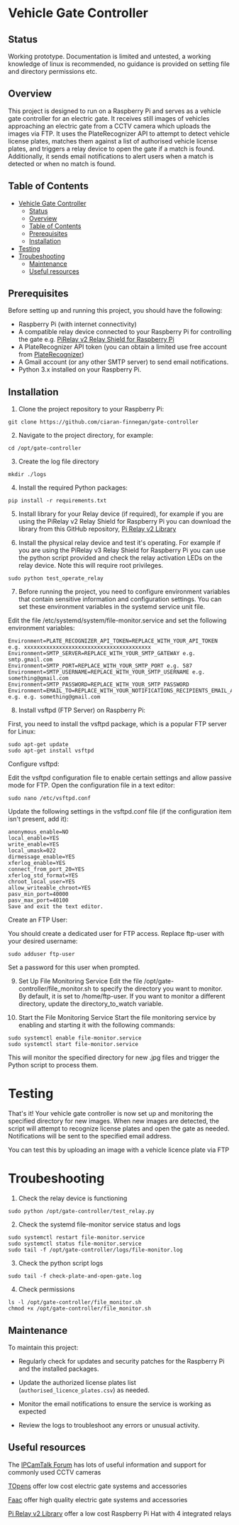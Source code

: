 # Vehicle Gate Controller

## Status
Working prototype. Documentation is limited and untested, a working knowledge of linux is recommended, no guidance is provided on setting file and directory permissions etc.

## Overview

This project is designed to run on a Raspberry Pi and serves as a vehicle gate controller for an electric gate. It receives still images of vehicles approaching an electric gate from a CCTV camera which uploads the images via FTP. It uses the PlateRecognizer API to attempt to detect vehicle license plates, matches them against a list of authorised vehicle license plates, and triggers a relay device to open the gate if a match is found. Additionally, it sends email notifications to alert users when a match is detected or when no match is found.

## Table of Contents

- [Vehicle Gate Controller](#vehicle-gate-controller)
  - [Status](#status)
  - [Overview](#overview)
  - [Table of Contents](#table-of-contents)
  - [Prerequisites](#prerequisites)
  - [Installation](#installation)
- [Testing](#testing)
- [Troubeshooting](#troubeshooting)
  - [Maintenance](#maintenance)
  - [Useful resources](#useful-resources)

## Prerequisites

Before setting up and running this project, you should have the following:

- Raspberry Pi (with internet connectivity)
- A compatible relay device connected to your Raspberry Pi for controlling the gate e.g. [PiRelay v2 Relay Shield for Raspberry Pi](https://shop.sb-components.co.uk/products/pirelay-relay-board-shield-for-raspberry-pi)
- A PlateRecognizer API token (you can obtain a limited use free account from [PlateRecognizer](https://platerecognizer.com/))
- A Gmail account (or any other SMTP server) to send email notifications.
- Python 3.x installed on your Raspberry Pi.

## Installation

1. Clone the project repository to your Raspberry Pi:

```git clone https://github.com/ciaran-finnegan/gate-controller```

2. Navigate to the project directory, for example:

```cd /opt/gate-controller```

3. Create the log file directory

```mkdir ./logs```

4. Install the required Python packages:

```pip install -r requirements.txt```

5. Install library for your Relay device (if required), for example if you are using the PiRelay v2 Relay Shield for Raspberry Pi you can download the library from this GitHub repository, [Pi Relay v2 Library](https://github.com/sbcshop/PiRelay-V2/blob/main/PiRelay.py)
   
6. Install the physical relay device and test it's operating. For example if you are using the PiRelay v3 Relay
 Shield for Raspberry Pi you can use the python script provided and check the relay activation LEDs on the relay device. Note this will require root privileges.

 ```sudo python test_operate_relay```

7. Before running the project, you need to configure environment variables that contain sensitive information and configuration settings. You can set these environment variables in the systemd service unit file.

Edit the file /etc/systemd/system/file-monitor.service and set the following environment variables:

```
Environment=PLATE_RECOGNIZER_API_TOKEN=REPLACE_WITH_YOUR_API_TOKEN e.g. xxxxxxxxxxxxxxxxxxxxxxxxxxxxxxxxxxxxxxxx
Environment=SMTP_SERVER=REPLACE_WITH_YOUR_SMTP_GATEWAY e.g. smtp.gmail.com
Environment=SMTP_PORT=REPLACE_WITH_YOUR_SMTP_PORT e.g. 587
Environment=SMTP_USERNAME=REPLACE_WITH_YOUR_SMTP_USERNAME e.g. something@gmail.com
Environment=SMTP_PASSWORD=REPLACE_WITH_YOUR_SMTP_PASSWORD
Environment=EMAIL_TO=REPLACE_WITH_YOUR_NOTIFICATIONS_RECIPIENTS_EMAIL_ADDRESS e.g. e.g. something@gmail.com
```

8. Install vsftpd (FTP Server) on Raspberry Pi:

First, you need to install the vsftpd package, which is a popular FTP server for Linux:

```
sudo apt-get update
sudo apt-get install vsftpd
```

Configure vsftpd:

Edit the vsftpd configuration file to enable certain settings and allow passive mode for FTP. Open the configuration file in a text editor:

```
sudo nano /etc/vsftpd.conf
```

Update the following settings in the vsftpd.conf file (if the configuration item isn't present, add it):

```
anonymous_enable=NO
local_enable=YES
write_enable=YES
local_umask=022
dirmessage_enable=YES
xferlog_enable=YES
connect_from_port_20=YES
xferlog_std_format=YES
chroot_local_user=YES
allow_writeable_chroot=YES
pasv_min_port=40000
pasv_max_port=40100
Save and exit the text editor.
```

Create an FTP User:

You should create a dedicated user for FTP access. Replace ftp-user with your desired username:

```
sudo adduser ftp-user
```

Set a password for this user when prompted. 

9. Set Up File Monitoring Service
Edit the file /opt/gate-controller/file_monitor.sh to specify the directory you want to monitor. By default, it is set to /home/ftp-user. If you want to monitor a different directory, update the directory_to_watch variable.

10. Start the File Monitoring Service
Start the file monitoring service by enabling and starting it with the following commands:

```
sudo systemctl enable file-monitor.service
sudo systemctl start file-monitor.service
```
This will monitor the specified directory for new .jpg files and trigger the Python script to process them.

# Testing

That's it! Your vehicle gate controller is now set up and monitoring the specified directory for new images. When new images are detected, the script will attempt to recognize license plates and open the gate as needed. Notifications will be sent to the specified email address.

You can test this by uploading an image with a vehicle licence plate via FTP

# Troubeshooting

1. Check the relay device is functioning
   
```
sudo python /opt/gate-controller/test_relay.py
```

2. Check the systemd file-monitor service status and logs
   
```
sudo systemctl restart file-monitor.service
sudo systemctl status file-monitor.service
sudo tail -f /opt/gate-controller/logs/file-monitor.log
```

3. Check the python script logs

```
sudo tail -f check-plate-and-open-gate.log
```

4. Check permissions

```
ls -l /opt/gate-controller/file_monitor.sh
chmod +x /opt/gate-controller/file_monitor.sh
```

## Maintenance

To maintain this project:

- Regularly check for updates and security patches for the Raspberry Pi and the installed packages.

- Update the authorized license plates list (`authorised_licence_plates.csv`) as needed. 

- Monitor the email notifications to ensure the service is working as expected

- Review the logs to troubleshoot any errors or unusual activity.

## Useful resources
The [IPCamTalk Forum](https://ipcamtalk.com) has lots of useful information and support for commonly used CCTV cameras

[TOpens](https://topens.com) offer low cost electric gate systems and accessories

[Faac](https://www.faac.co.uk) offer high quality electric gate systems and accessories

[Pi Relay v2 Library](https://github.com/sbcshop/PiRelay-V2/blob/main/PiRelay.py) offer a low cost Raspberry Pi Hat with 4 integrated relays